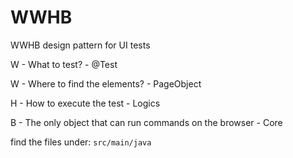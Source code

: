 # WWHB
WWHB design pattern for UI tests

W - What to test? - @Test

W - Where to find the elements? - PageObject

H - How to execute the test - Logics

B - The only object that can run commands on the browser - Core

find the files under:
`src/main/java`
